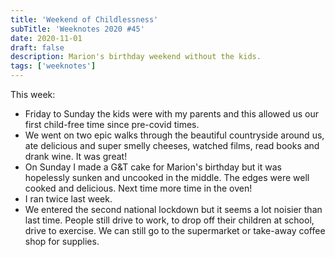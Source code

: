 ```yaml
---
title: 'Weekend of Childlessness'
subTitle: 'Weeknotes 2020 #45'
date: 2020-11-01
draft: false
description: Marion's birthday weekend without the kids.
tags: ['weeknotes']
---
```


This week:

-   Friday to Sunday the kids were with my parents and this allowed us our first child-free time since pre-covid times.
-   We went on two epic walks through the beautiful countryside around us, ate delicious and super smelly cheeses, watched films, read books and drank wine. It was great!
-   On Sunday I made a G&T cake for Marion's birthday but it was hopelessly sunken and uncooked in the middle. The edges were well cooked and delicious. Next time more time in the oven!
- I ran twice last week.
- We entered the second national lockdown but it seems a lot noisier than last time. People still drive to work, to drop off their children at school, drive to exercise. We can still go to the supermarket or take-away coffee shop for supplies.

